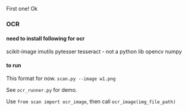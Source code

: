 First one!
Ok

### OCR
#### need to install following for ocr
scikit-image
imutils
pytesser
tesseract - not a python lib
opencv
numpy

#### to run
This format for now.
`scan.py --image w1.png`

See `ocr_runner.py` for demo. 

Use `from scan import ocr_image`, then call `ocr_image(img_file_path)`

